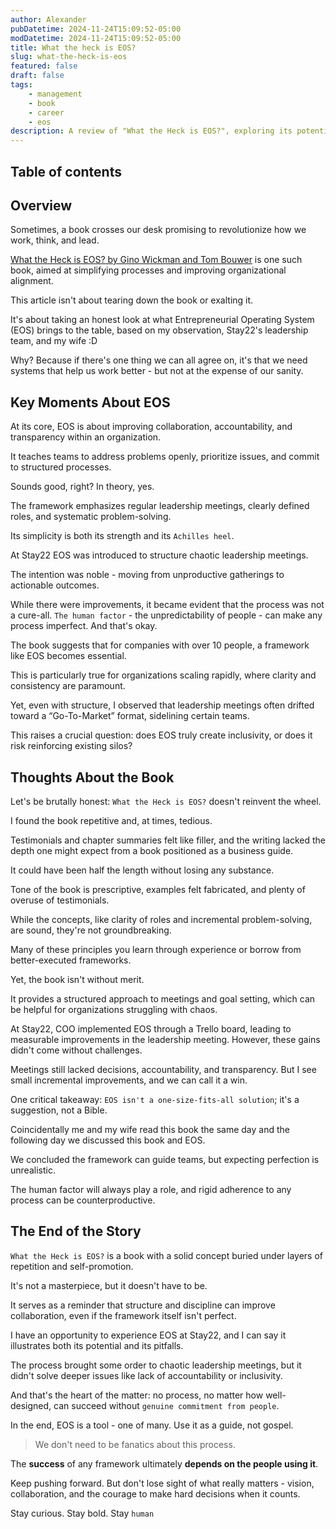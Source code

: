 ```yaml
---
author: Alexander
pubDatetime: 2024-11-24T15:09:52-05:00
modDatetime: 2024-11-24T15:09:52-05:00
title: What the heck is EOS?
slug: what-the-heck-is-eos
featured: false
draft: false
tags:
    - management
    - book
    - career
    - eos
description: A review of "What the Heck is EOS?", exploring its potential to improve collaboration and structure while addressing its limitations, repetitive writing, and reliance on people for true success
---
```


## Table of contents

## Overview

Sometimes, a book crosses our desk promising to revolutionize how we work, think, and lead.

[What the Heck is EOS? by Gino Wickman and Tom Bouwer](https://www.eosworldwide.com/what-the-heck-is-eos) is one such book, aimed at simplifying processes and improving organizational alignment.

This article isn't about tearing down the book or exalting it.

It's about taking an honest look at what Entrepreneurial Operating System (EOS) brings to the table, based on my observation, Stay22's leadership team, and my wife :D

Why? Because if there's one thing we can all agree on, it's that we need systems that help us work better - but not at the expense of our sanity.

## Key Moments About EOS

At its core, EOS is about improving collaboration, accountability, and transparency within an organization.

It teaches teams to address problems openly, prioritize issues, and commit to structured processes.

Sounds good, right? In theory, yes.

The framework emphasizes regular leadership meetings, clearly defined roles, and systematic problem-solving.

Its simplicity is both its strength and its `Achilles heel`.

At Stay22 EOS was introduced to structure chaotic leadership meetings.

The intention was noble - moving from unproductive gatherings to actionable outcomes.

While there were improvements, it became evident that the process was not a cure-all. `The human factor` - the unpredictability of people - can make any process imperfect. And that's okay.

The book suggests that for companies with over 10 people, a framework like EOS becomes essential.

This is particularly true for organizations scaling rapidly, where clarity and consistency are paramount.

Yet, even with structure, I observed that leadership meetings often drifted toward a “Go-To-Market” format, sidelining certain teams.

This raises a crucial question: does EOS truly create inclusivity, or does it risk reinforcing existing silos?

## Thoughts About the Book

Let's be brutally honest: `What the Heck is EOS?` doesn't reinvent the wheel.

I found the book repetitive and, at times, tedious.

Testimonials and chapter summaries felt like filler, and the writing lacked the depth one might expect from a book positioned as a business guide.

It could have been half the length without losing any substance.

Tone of the book is prescriptive, examples felt fabricated, and plenty of overuse of testimonials.

While the concepts, like clarity of roles and incremental problem-solving, are sound, they're not groundbreaking.

Many of these principles you learn through experience or borrow from better-executed frameworks.

Yet, the book isn't without merit.

It provides a structured approach to meetings and goal setting, which can be helpful for organizations struggling with chaos.

At Stay22, COO implemented EOS through a Trello board, leading to measurable improvements in the leadership meeting. However, these gains didn't come without challenges.

Meetings still lacked decisions, accountability, and transparency. But I see small incremental improvements, and we can call it a win.

One critical takeaway: `EOS isn't a one-size-fits-all solution`; it's a suggestion, not a Bible.

Coincidentally me and my wife read this book the same day and the following day we discussed this book and EOS.

We concluded the framework can guide teams, but expecting perfection is unrealistic.

The human factor will always play a role, and rigid adherence to any process can be counterproductive.

## The End of the Story

`What the Heck is EOS?` is a book with a solid concept buried under layers of repetition and self-promotion.

It's not a masterpiece, but it doesn't have to be.

It serves as a reminder that structure and discipline can improve collaboration, even if the framework itself isn't perfect.

I have an opportunity to experience EOS at Stay22, and I can say it illustrates both its potential and its pitfalls.

The process brought some order to chaotic leadership meetings, but it didn't solve deeper issues like lack of accountability or inclusivity.

And that's the heart of the matter: no process, no matter how well-designed, can succeed without `genuine commitment from people`.

In the end, EOS is a tool - one of many. Use it as a guide, not gospel.

> We don't need to be fanatics about this process.

The **success** of any framework ultimately **depends on the people using it**.

Keep pushing forward. But don't lose sight of what really matters - vision, collaboration, and the courage to make hard decisions when it counts.

Stay curious. Stay bold. Stay `human`
